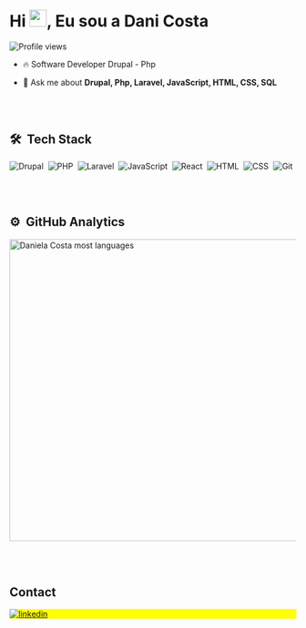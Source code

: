 
<h1 align="left">Hi <img src="https://raw.githubusercontent.com/kaueMarques/kaueMarques/master/hi.gif" height="30px">, Eu sou a Dani Costa</h1>
<p align="left"> <img src="https://komarev.com/ghpvc/?username=daniela-costa-ada&color=yellow" alt="Profile views" /> </p>

- 🔥 Software Developer Drupal - Php

- 💬 Ask me about **Drupal, Php, Laravel, JavaScript, HTML, CSS, SQL**

<br><br>

## 🛠 &nbsp;Tech Stack
![Drupal](https://img.shields.io/badge/-Drupal-05122A?style=flat&logo=drupal)&nbsp;
![PHP](https://img.shields.io/badge/-Php-05122A?style=flat&logo=php)&nbsp;
![Laravel](https://img.shields.io/badge/-Laravel-05122A?style=flat&logo=laravel)&nbsp;
![JavaScript](https://img.shields.io/badge/-JavaScript-05122A?style=flat&logo=javascript)&nbsp;
![React](https://img.shields.io/badge/-React-05122A?style=flat&logo=react)&nbsp;
![HTML](https://img.shields.io/badge/-HTML-05122A?style=flat&logo=HTML5)&nbsp;
![CSS](https://img.shields.io/badge/-CSS-05122A?style=flat&logo=CSS3&logoColor=1572B6)&nbsp;
![Git](https://img.shields.io/badge/-Git-05122A?style=flat&logo=git)&nbsp;

<br><br>

## ⚙️ &nbsp;GitHub Analytics

<p align="left">
<img width="530em" src="https://github-readme-stats.vercel.app/api/top-langs/?username=daniela-costa-ada&layout=compact&theme=vision-friendly-dark" alt="Daniela Costa most languages"/>
</p>

<br><br>

## Contact

<p align="left" style="background:yellow">
<a href="https://www.linkedin.com/in/echodanielacosta/" target="_blank">
  <img align="center" src="https://img.shields.io/badge/-danielacosta-05122A?style=flat&logo=linkedin" alt="linkedin"/>
</a>
</p>

